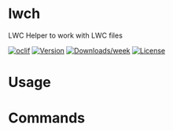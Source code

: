 lwch
====

LWC Helper to work with LWC files

[![oclif](https://img.shields.io/badge/cli-oclif-brightgreen.svg)](https://oclif.io)
[![Version](https://img.shields.io/npm/v/lwch.svg)](https://npmjs.org/package/lwch)
[![Downloads/week](https://img.shields.io/npm/dw/lwch.svg)](https://npmjs.org/package/lwch)
[![License](https://img.shields.io/npm/l/lwch.svg)](https://github.com/pchittum/lwch/blob/master/package.json)

<!-- toc -->
# Usage
<!-- usage -->
# Commands
<!-- commands -->
